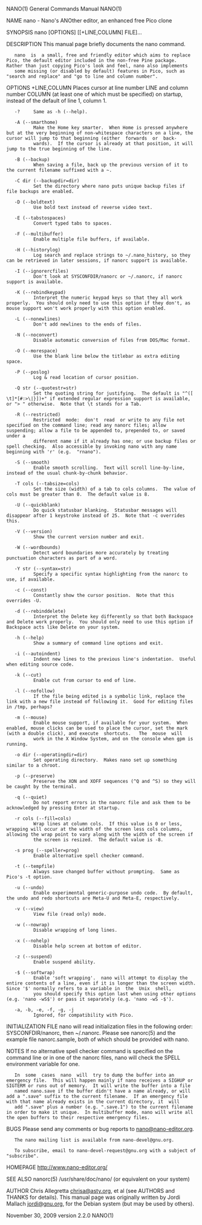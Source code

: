 NANO(1)                                                                                    General Commands Manual                                                                                    NANO(1)



NAME
       nano - Nano's ANOther editor, an enhanced free Pico clone


SYNOPSIS
       nano [OPTIONS] [[+LINE,COLUMN] FILE]...


DESCRIPTION
       This manual page briefly documents the nano command.

       nano  is  a small, free and friendly editor which aims to replace Pico, the default editor included in the non-free Pine package.  Rather than just copying Pico's look and feel, nano also implements
       some missing (or disabled by default) features in Pico, such as "search and replace" and "go to line and column number".


OPTIONS
       +LINE,COLUMN
              Places cursor at line number LINE and column number COLUMN (at least one of which must be specified) on startup, instead of the default of line 1, column 1.

       -?     Same as -h (--help).

       -A (--smarthome)
              Make the Home key smarter.  When Home is pressed anywhere but at the very beginning of non-whitespace characters on a line, the cursor will jump to that beginning (either  forwards  or  back‐
              wards).  If the cursor is already at that position, it will jump to the true beginning of the line.

       -B (--backup)
              When saving a file, back up the previous version of it to the current filename suffixed with a ~.

       -C dir (--backupdir=dir)
              Set the directory where nano puts unique backup files if file backups are enabled.

       -D (--boldtext)
              Use bold text instead of reverse video text.

       -E (--tabstospaces)
              Convert typed tabs to spaces.

       -F (--multibuffer)
              Enable multiple file buffers, if available.

       -H (--historylog)
              Log search and replace strings to ~/.nano_history, so they can be retrieved in later sessions, if nanorc support is available.

       -I (--ignorercfiles)
              Don't look at SYSCONFDIR/nanorc or ~/.nanorc, if nanorc support is available.

       -K (--rebindkeypad)
              Interpret the numeric keypad keys so that they all work properly.  You should only need to use this option if they don't, as mouse support won't work properly with this option enabled.

       -L (--nonewlines)
              Don't add newlines to the ends of files.

       -N (--noconvert)
              Disable automatic conversion of files from DOS/Mac format.

       -O (--morespace)
              Use the blank line below the titlebar as extra editing space.

       -P (--poslog)
              Log & read location of cursor position.

       -Q str (--quotestr=str)
              Set the quoting string for justifying.  The default is "^([ \t]*[#:>\|}])+" if extended regular expression support is available, or "> " otherwise.  Note that \t stands for a Tab.

       -R (--restricted)
              Restricted  mode:  don't  read  or write to any file not specified on the command line; read any nanorc files; allow suspending; allow a file to be appended to, prepended to, or saved under a
              different name if it already has one; or use backup files or spell checking.  Also accessible by invoking nano with any name beginning with 'r' (e.g.  "rnano").

       -S (--smooth)
              Enable smooth scrolling.  Text will scroll line-by-line, instead of the usual chunk-by-chunk behavior.

       -T cols (--tabsize=cols)
              Set the size (width) of a tab to cols columns.  The value of cols must be greater than 0.  The default value is 8.

       -U (--quickblank)
              Do quick statusbar blanking.  Statusbar messages will disappear after 1 keystroke instead of 25.  Note that -c overrides this.

       -V (--version)
              Show the current version number and exit.

       -W (--wordbounds)
              Detect word boundaries more accurately by treating punctuation characters as part of a word.

       -Y str (--syntax=str)
              Specify a specific syntax highlighting from the nanorc to use, if available.

       -c (--const)
              Constantly show the cursor position.  Note that this overrides -U.

       -d (--rebinddelete)
              Interpret the Delete key differently so that both Backspace and Delete work properly.  You should only need to use this option if Backspace acts like Delete on your system.

       -h (--help)
              Show a summary of command line options and exit.

       -i (--autoindent)
              Indent new lines to the previous line's indentation.  Useful when editing source code.

       -k (--cut)
              Enable cut from cursor to end of line.

       -l (--nofollow)
              If the file being edited is a symbolic link, replace the link with a new file instead of following it.  Good for editing files in /tmp, perhaps?

       -m (--mouse)
              Enable mouse support, if available for your system.  When enabled, mouse clicks can be used to place the cursor, set the mark (with a double click), and execute  shortcuts.   The  mouse  will
              work in the X Window System, and on the console when gpm is running.

       -o dir (--operatingdir=dir)
              Set operating directory.  Makes nano set up something similar to a chroot.

       -p (--preserve)
              Preserve the XON and XOFF sequences (^Q and ^S) so they will be caught by the terminal.

       -q (--quiet)
              Do not report errors in the nanorc file and ask them to be acknowledged by pressing Enter at startup.

       -r cols (--fill=cols)
              Wrap lines at column cols.  If this value is 0 or less, wrapping will occur at the width of the screen less cols columns, allowing the wrap point to vary along with the width of the screen if
              the screen is resized.  The default value is -8.

       -s prog (--speller=prog)
              Enable alternative spell checker command.

       -t (--tempfile)
              Always save changed buffer without prompting.  Same as Pico's -t option.

       -u (--undo)
              Enable experimental generic-purpose undo code.  By default, the undo and redo shortcuts are Meta-U and Meta-E, respectively.

       -v (--view)
              View file (read only) mode.

       -w (--nowrap)
              Disable wrapping of long lines.

       -x (--nohelp)
              Disable help screen at bottom of editor.

       -z (--suspend)
              Enable suspend ability.

       -$ (--softwrap)
              Enable 'soft wrapping'.  nano will attempt to display the entire contents of a line, even if it is longer than the screen width.  Since '$' normally refers to a variable in  the  Unix  shell,
              you should specify this option last when using other options (e.g. 'nano -wS$') or pass it separately (e.g. 'nano -wS -$').

       -a, -b, -e, -f, -g, -j
              Ignored, for compatibility with Pico.


INITIALIZATION FILE
       nano will read initialization files in the following order: SYSCONFDIR/nanorc, then ~/.nanorc.  Please see nanorc(5) and the example file nanorc.sample, both of which should be provided with nano.


NOTES
       If no alternative spell checker command is specified on the command line or in one of the nanorc files, nano will check the SPELL environment variable for one.

       In  some  cases  nano  will  try to dump the buffer into an emergency file.  This will happen mainly if nano receives a SIGHUP or SIGTERM or runs out of memory.  It will write the buffer into a file
       named nano.save if the buffer didn't have a name already, or will add a ".save" suffix to the current filename.  If an emergency file with that name already exists in the current directory, it  will
       add ".save" plus a number (e.g. ".save.1") to the current filename in order to make it unique.  In multibuffer mode, nano will write all the open buffers to their respective emergency files.


BUGS
       Please send any comments or bug reports to nano@nano-editor.org.

       The nano mailing list is available from nano-devel@gnu.org.

       To subscribe, email to nano-devel-request@gnu.org with a subject of "subscribe".


HOMEPAGE
       http://www.nano-editor.org/


SEE ALSO
       nanorc(5)
       /usr/share/doc/nano/ (or equivalent on your system)

AUTHOR
       Chris  Allegretta  <chrisa@asty.org>, et al (see AUTHORS and THANKS for details).  This manual page was originally written by Jordi Mallach <jordi@gnu.org>, for the Debian system (but may be used by
       others).



November 30, 2009                                                                               version 2.2.0                                                                                         NANO(1)
